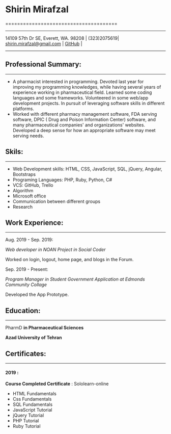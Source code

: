 
# Shirin Mirafzal

======================================

--------------------         -----------------------

14109 57th Dr SE, Everett, WA. 98208 | (323)2075619| shirin.mirafzal@gmail.com | [GitHub]() |

-----------------------------          -----------------------------

## Professional Summary:

---

* A pharmacist interested in programming. Devoted last year for improving my programming knowledges, while having several years of experience working in pharmaceutical field. Learned some coding languages and some frameworks. Volunteered in some web/app development projects. In pursuit of leveraging software skills in different platforms.
* Worked with different pharmacy management software, FDA serving software, DPIC ( Drug and Poison Information Center) software, and many pharmaceutical companies' and organizations' websites. Developed a deep sense for how an appropriate software may meet serving needs.



## Skils: 

---

* Web Development skills: HTML, CSS, JavaScript, SQL, jQuery, Angular, Bootstraps
* Programing Languages: PHP, Ruby, Python, C#
* VCS: GitHub, Trello
* Algorithm
* Microsoft office
* Communication between different groups
* Research



## Work Experience:

---

Aug. 2019 - Sep. 2019:

_Web developer in NOAN Project in Social Coder_

   Worked on login, logout, home page, and blogs in the Forum.

Sep. 2019 - Present:

_Program Manager in Student Government Application at Edmonds Community Collage_

   Developed the App Prototype.



## Education:

---

PharmD **in Pharmaceutical Sciences** 

**Azad University of Tehran**



## Certificates:

---

#### 2019 :

**Course Completed Certificate** : Sololearn-online

* HTML Fundamentals
* Css Fundamentals
* SQL Fundamentals
* JavaScript Tutorial
* jQuery Tutorial
* PHP Tutorial
* Ruby Tutorial
